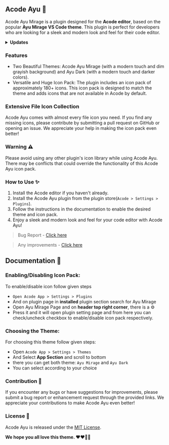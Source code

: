 ## Acode Ayu 💫

Acode Ayu Mirage is a plugin designed for the **Acode editor**, based on the popular **Ayu Mirage VS Code theme**. This plugin is perfect for developers who are looking for a sleek and modern look and feel for their code editor.

<details>
    <summary><strong>Updates</strong></summary>
    <br>
    <details>
        <summary>
            <code><strong>v1.1.0</strong></code>
        </summary>
        <ul>
            <li>Improved Themes</li>
            <li>Added Ayu Mirage Theme</li>
            <li>Added versatile icon pack</li>
        </ul>
    </details>
</details>

### Features

- Two Beautiful Themes: Acode Ayu Mirage (with a modern touch and dim grayish background) and Ayu Dark (with a modern touch and darker colors).
- Versatile and Huge Icon Pack: The plugin includes an icon pack of approximately 180+ icons. This icon pack is designed to match the theme and adds icons that are not available in Acode by default.

### Extensive File Icon Collection

Acode Ayu comes with almost every file icon you need. If you find any missing icons, please contribute by submitting a pull request on GitHub or opening an issue. We appreciate your help in making the icon pack even better!

### Warning ⚠️

Please avoid using any other plugin's icon library while using Acode Ayu. There may be conflicts that could override the functionality of this Acode Ayu icon pack.

### How to Use ✨

1. Install the Acode editor if you haven't already.
2. Install the Acode Ayu plugin from the plugin store(`Acode > Settings > Plugins`).
3. Follow the instructions in the documentation to enable the desired theme and icon pack.
4. Enjoy a sleek and modern look and feel for your code editor with Acode Ayu!

> Bug Report - [Click here](https://github.com/bajrangCoder/acode-ayu-mirage-theme)

> Any improvements - [Click here](https://github.com/bajrangCoder/acode-ayu-mirage-theme)

## Documentation 📖
### Enabling/Disabling Icon Pack:

To enable/disable icon follow given steps
- `Open Acode App > Settings > Plugins`
- And on plugin page in **installed** plugin section search for Ayu Mirage
- Open Ayu Mirage Page and on **header top right corner**, there is a ⚙️
- Press it and it will open plugin setting page and from here you can check/uncheck checkbox to enable/disable icon pack respectively.

### Choosing the Theme: 

For choosing this theme follow given steps:
- Open `Acode App > Settings > Themes`
- And Select **App Section** and scroll to bottom
- there you can get both theme: `Ayu Mirage` and `Ayu Dark`
- You can select according to your choice

### Contribution 🤝

If you encounter any bugs or have suggestions for improvements, please submit a bug report or enhancement request through the provided links. We appreciate your contributions to make Acode Ayu even better!

### License 🧾

Acode Ayu is released under the [MIT License](https://github.com/bajrangCoder/acode-ayu-mirage-theme/blob/main/LICENSE).

**We hope you all love this theme. ❤️❤️🥺😢**